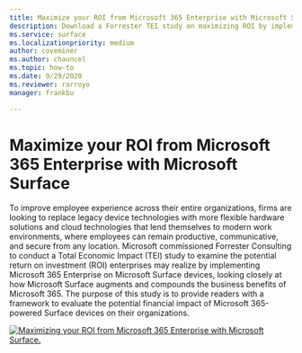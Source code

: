 ```yaml
---
title: Maximize your ROI from Microsoft 365 Enterprise with Microsoft Surface
description: Download a Forrester TEI study on maximizing ROI by implementing Microsoft 365 Enterprise with Microsoft Surface devices in modern work environments.
ms.service: surface
ms.localizationpriority: medium
author: coveminer
ms.author: chauncel
ms.topic: how-to
ms.date: 9/29/2020
ms.reviewer: rarroyo
manager: frankbu

---
```

# Maximize your ROI from Microsoft 365 Enterprise with Microsoft Surface

 To improve employee experience across their entire organizations, firms are looking to replace legacy device technologies with more flexible hardware solutions and cloud technologies that lend themselves to modern work environments, where employees can remain productive, communicative, and secure from any location. Microsoft commissioned Forrester Consulting to conduct a Total Economic Impact (TEI) study to examine the potential return on investment (ROI) enterprises may realize by implementing Microsoft 365 Enterprise on Microsoft Surface devices, looking closely at how Microsoft Surface augments and compounds the business benefits of Microsoft 365. The purpose of this study is to provide readers with a framework to evaluate the potential financial impact of Microsoft 365-powered Surface devices on their organizations.

[![Maximizing your ROI from Microsoft 365 Enterprise with Microsoft Surface.](./images/download-report.png)](https://download.microsoft.com/download/8/b/f/8bfc5a13-cfd9-4aa0-bf8f-b3a00dd75c8e/forrester-tei-maximizing-your-roi-from-microsoft-365-enterprise-with-microsoft-surface-2020.pdf)